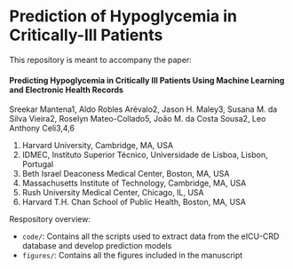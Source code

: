 # Prediction of Hypoglycemia in Critically-Ill Patients

This repository is meant to accompany the paper:

#### Predicting Hypoglycemia in Critically Ill Patients Using Machine Learning and Electronic Health Records

Sreekar Mantena1, Aldo Robles Arévalo2, Jason H. Maley3, Susana M. da Silva Vieira2, Roselyn Mateo-Collado5, João M. da Costa Sousa2, Leo Anthony Celi3,4,6
1.  Harvard University, Cambridge, MA, USA
2.  IDMEC, Instituto Superior Técnico, Universidade de Lisboa, Lisbon, Portugal
3.  Beth Israel Deaconess Medical Center, Boston, MA, USA
4.  Massachusetts Institute of Technology, Cambridge, MA, USA
5.  Rush University Medical Center, Chicago, IL, USA
6.  Harvard T.H. Chan School of Public Health, Boston, MA, USA


Respository overview:

* `code/`: Contains all the scripts used to extract data from the eICU-CRD database and develop prediction models
* `figures/`: Contains all the figures included in the manuscript
